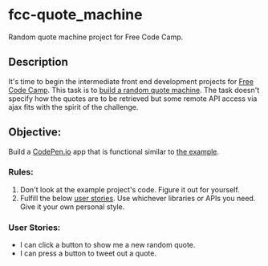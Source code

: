 # fcc-quote_machine
Random quote machine project for Free Code Camp.

## Description
It's time to begin the intermediate front end development projects for [Free Code Camp](https://www.freecodecamp.com).  This task is to [build a random quote machine](https://www.freecodecamp.com/challenges/build-a-random-quote-machine).
The task doesn't specify how the quotes are to be retrieved but some remote API access via ajax fits with the spirit of the challenge.

## Objective:
Build a [CodePen.io](https://codepen.io) app that is functional similar to [the example](http://codepen.io/FreeCodeCamp/full/bELoPJ).

### Rules:
1. Don't look at the example project's code.  Figure it out for yourself.
2. Fulfill the below [user stories](http://en.wikipedia.org/wiki/User_story).  Use whichever libraries or APIs you need.  Give it your own personal style.

### User Stories:
* I can click a button to show me a new random quote.
* I can press a button to tweet out a quote.
